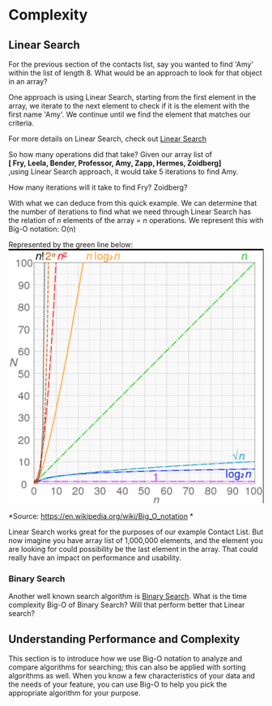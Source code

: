 
# Complexity

## Linear Search
For the previous section of the contacts list, say you wanted to find 'Amy' within the list of length 8. What would be an approach to look for that object in an array?

One approach is using Linear Search, starting from the first element in the array, we iterate to the next element to check if it is the element with the first name 'Amy'. We continue until we find the element that matches our criteria. 

For more details on Linear Search, check out [Linear Search](http://www.geeksforgeeks.org/linear-search/)

So how many operations did that take?
Given our array list of  
 **[ Fry, Leela, Bender, Professor, Amy, Zapp, Hermes, Zoidberg]** <br/>
,using Linear Search approach, it would take 5 iterations to find Amy.

How many iterations will it take to find Fry? Zoidberg?

With what we can deduce from this quick example. We can determine that the number of iterations to find what we need through Linear Search has the relation of *n* elements of the array = *n* operations. We represent this with Big-O notation: O(n) 

Represented by the green line below:
![Image of O n](images/o_n.png)

*Source: https://en.wikipedia.org/wiki/Big_O_notation *

Linear Search works great for the purposes of our example Contact List. But now imagine you have array list of 1,000,000 elements, and the element you are looking for could possibility be the last element in the array. That could really have an impact on performance and usability.

### Binary Search
Another well known search algorithm is [Binary Search](http://www.geeksforgeeks.org/binary-search/). What is the time complexity Big-O of Binary Search? Will that perform better that Linear search?


## Understanding Performance and Complexity
This section is to introduce how we use Big-O notation to analyze and compare algorithms for searching; this can also be applied with sorting algorithms as well. When you know a few characteristics of your data and the needs of your feature, you can use Big-O to help you pick the appropriate algorithm for your purpose.


